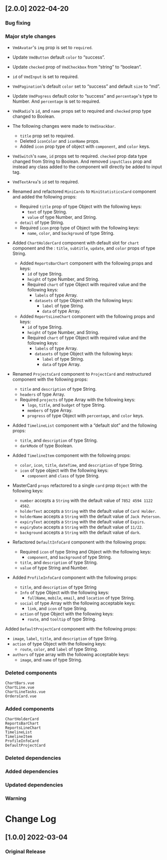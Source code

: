## [2.0.0] 2022-04-20

### Bug fixing

### Major style changes

- `VmdAvatar`'s `img` prop is set to `required`.
- Update `VmdButton` default `color` to “success”.
- Update `checked` prop of `VmdCheckbox` from “string” to “boolean”.
- `id` of `VmdInput` is set to required.
- `VmdPagination`'s default `color` set to “success” and default `size` to “md”.
- Update `VmdPogress` default color to “success” and `percentage`'s type to Number. And `percentage` is set to required.
- `VmdRadio`'s `id`, and `name` props set to required and `checked` prop type changed to Boolean.
- The following changes were made to `VmdSnackbar`.
  - `title` prop set to required.
  - Deleted `iconColor` and `iconName` props.
  - Added `icon` prop type of object with `component`, and `color` keys.
- `VmdSwitch`'s `name`, `id` props set to required. `checked` prop data type changed from String to Boolean. And removed `inputClass` prop and instead any class added to the component will directly be added to input tag.
- `VmdTextArea`'s `id` set to required.
- Renamed and refactored `MiniCards` to `MiniStatisticsCard` component and added the following props:

  - Required `title` prop of type Object with the following keys:
    - `text` of type String.
    - `value` of type Number, and String.
  - `detail` of type String.
  - Required `icon` prop type of Object with the following keys:
    - `name`, `color`, and `background` of type String.

- Added `ChartHolderCard` component with default slot for `chart` component and the : `title`, `subtitle`, `update`, and `color` props of type String.
  - Added `ReportsBarChart` component with the following props and keys:
    - `id` of type String.
    - `height` of type Number, and String.
    - Required `chart` of type Object with required value and the following keys:
      - `labels` of type Array.
      - `datasets` of type Object with the following keys:
        - `label` of type String.
        - `data` of type Array.
  - Added `ReportsLineChart` component with the following props and keys:
    - `id` of type String.
    - `height` of type Number, and String.
    - Required `chart` of type Object with required value and the following keys:
      - `labels` of type Array.
      - `datasets` of type Object with the following keys:
        - `label` of type String.
        - `data` of type Array.
- Renamed `ProjectsCard` component to `ProjectCard` and restructured component with the following props:
  - `title` and `description` of type String.
  - `headers` of type Array.
  - Required `projects` of type Array with the following keys:
    - `logo`, `title`, and `budget` of type String.
    - `members` of type Array.
    - `progress` of type Object with `percentage`, and `color` keys.
- Added `TimelineList` component with a “default slot” and the following props:
  - `title`, and `description` of type String.
  - `darkMode` of type Boolean.
- Added `TimelineItem` component with the following props:
  - `color`, `icon`, `title`, `dateTime`, and `description` of type String.
  - `icon` of type object with the following keys:
    - `component` and `class` of type String.
- MasterCard `props` refactored to a single `card` prop `Object` with the following keys:
  - `number` accepts a `String` with the default value of `7852 4594 1122 4562`.
  - `holderText` accepts a `String` with the default value of `Card Holder`.
  - `holderName` accepts a `String` with the default value of `Jack Peterson`.
  - `expiryText` accepts a `String` with the default value of `Expirs`.
  - `expiryDate` accepts a `String` with the default value of `11/22`.
  - `background` accepts a `String` with the default value of `dark`.
- Refactored `DefaultInfoCard` component with the following props:
  - Required `icon` of type String and Object with the following keys:
    - `component`, and `background` of type String.
  - `title`, and `description` of type String.
  - `value` of type String and Number.
- Added `ProfileInfoCard` component with the following props:
  - `title`, and `description` of type String
  - `Info` of type Object with the following keys:
    - `fullName`, `mobile`, `email`, and `location` of type String.
  - `social` of type Array with the following acceptable keys:
    - `link`, and `icon` of type String.
  - `action` of type Object with the following keys:
    - `route`, and `tooltip` of type String.

Added `DefaultProjectCard` component with the following props:

- `image`, `label`, `title`, and `description` of type String.
- `action` of type Object with the following keys:
  - `route`, `color`, and `label` of type String.
- `authors` of type array with the following acceptable keys:
  - `image`, and `name` of type String.

### Deleted components

```
ChartBars.vue
ChartLine.vue
ChartLineTasks.vue
OrdersCard.vue
```

### Added components

```
ChartHolderCard
ReportsBarChart
ReportsLineChart
TimelineList
TimelineItem
ProfileInfoCard
DefaultProjectCard
```

### Deleted dependencies

### Added dependencies

### Updated dependencies

### Warning

# Change Log

## [1.0.0] 2022-03-04

### Original Release
